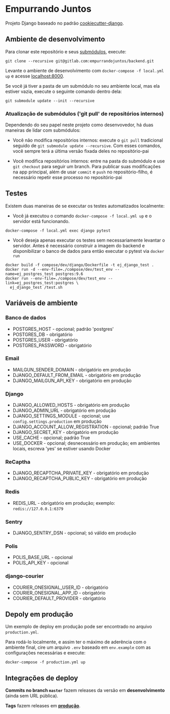 # Empurrando Juntos

Projeto Django baseado no padrão [cookiecutter-django](http://cookiecutter-django.readthedocs.io/en/latest).

## Ambiente de desenvolvimento

Para clonar este repositório e seus [submódulos](https://git-scm.com/book/en/v2/Git-Tools-Submodules), execute:

`git clone --recursive git@gitlab.com:empurrandojuntos/backend.git`

Levante o ambiente de desenvolvimento com `docker-compose -f local.yml up` e acesse [localhost:8000](http://localhost:8000).

Se você já tiver a pasta de um submódulo no seu ambiente local, mas ela estiver vazia, execute o seguinte comando dentro dela:

`git submodule update --init --recursive`

### Atualização de submódulos ('git pull' de repositórios internos)

Dependendo do seu papel neste projeto como desenvovedor, há duas maneiras de lidar com submódulos:

- Você não modifica repositórios internos: execute o `git pull` tradicional seguido de `git submodule update --recursive`. Com esses comandos, você sempre terá a última versão fixada deles no repositório-pai

- Você modifica repositórios internos: entre na pasta do submódulo e use `git checkout` para seguir um branch. Para publicar suas modificações na app principal, além de usar `commit` e `push` no repositório-filho, é necessário repetir esse processo no repositório-pai

## Testes

Existem duas maneiras de se executar os testes automatizados localmente:

- Você já executou o comando `docker-compose -f local.yml up` e o servidor está funcionando.

```
docker-compose -f local.yml exec django pytest
```

- Você deseja apenas executar os testes sem necessariamente levantar o servidor. Antes é necessário construir a imagem do backend e disponibilizar o banco de dados para então executar o pytest via `docker run`

```
docker build -f compose/dev/django/Dockerfile -t ej_django_test .
docker run -d --env-file=./compose/dev/test_env --name=ej_postgres_test postgres:9.6
docker run --env-file=./compose/dev/test_env --link=ej_postgres_test:postgres \
  ej_django_test /test.sh
```

## Variáveis de ambiente
### Banco de dados
- POSTGRES_HOST - opcional; padrão 'postgres'
- POSTGRES_DB - obrigatório
- POSTGRES_USER - obrigatório
- POSTGRES_PASSWORD - obrigatório

### Email
- MAILGUN_SENDER_DOMAIN - obrigatório em produção
- DJANGO_DEFAULT_FROM_EMAIL - obrigatório em produção
- DJANGO_MAILGUN_API_KEY - obrigatório em produção

### Django
- DJANGO_ALLOWED_HOSTS - obrigatório em produção
- DJANGO_ADMIN_URL - obrigatório em produção
- DJANGO_SETTINGS_MODULE - opcional; use `config.settings.production` em produção
- DJANGO_ACCOUNT_ALLOW_REGISTRATION - opcional; padrão True
- DJANGO_SECRET_KEY - obrigatório em produção
- USE_CACHE - opcional; padrão True
- USE_DOCKER - opcional; desnecessário em produção; em ambientes locais, escreva 'yes' se estiver usando Docker

### ReCaptha
- DJANGO_RECAPTCHA_PRIVATE_KEY - obrigatório em produção
- DJANGO_RECAPTCHA_PUBLIC_KEY - obrigatório em produção

### Redis
- REDIS_URL - obrigatório em produção; exemplo: `redis://127.0.0.1:6379`

### Sentry
- DJANGO_SENTRY_DSN - opcional; só válido em produção

### Polis
- POLIS_BASE_URL - opcional
- POLIS_API_KEY - opcional

### django-courier
- COURIER_ONESIGNAL_USER_ID - obrigatório
- COURIER_ONESIGNAL_APP_ID - obrigatório
- COURIER_DEFAULT_PROVIDER - obrigatório

## Depoly em produção

Um exemplo de deploy em produção pode ser encontrado no arquivo `production.yml`.

Para rodá-lo localmente, e assim ter o máximo de aderência com o ambiente final, cire um arquivo `.env` baseado em `env.example` com as configurações necessárias e execute:

```
docker-compose -f production.yml up
```

## Integrações de deploy
**Commits no branch `master`** fazem releases da versão em **desenvolvimento** (ainda sem URL pública).

**Tags** fazem releases em [**produção**](https://ej.brasilqueopovoquer.org.br/).
